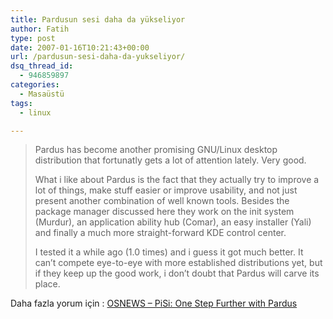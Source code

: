 ```yaml
---
title: Pardusun sesi daha da yükseliyor
author: Fatih
type: post
date: 2007-01-16T10:21:43+00:00
url: /pardusun-sesi-daha-da-yukseliyor/
dsq_thread_id:
  - 946859897
categories:
  - Masaüstü
tags:
  - linux

---
```

> Pardus has become another promising GNU/Linux desktop distribution that fortunatly gets a lot of attention lately. Very good.
> 
> What i like about Pardus is the fact that they actually try to improve a lot of things, make stuff easier or improve usability, and not just present another combination of well known tools. Besides the package manager discussed here they work on the init system (Murdur), an application ability hub (Comar), an easy installer (Yali) and finally a much more straight-forward KDE control center.
> 
> I tested it a while ago (1.0 times) and i guess it got much better. It can&#8217;t compete eye-to-eye with more established distributions yet, but if they keep up the good work, i don&#8217;t doubt that Pardus will carve its place.

Daha fazla yorum için : <a target="_blank" href="https://osnews.com/story.php/16954/PiSi-One-Step-Further-with-Pardus">OSNEWS &#8211; PiSi: One Step Further with Pardus</a>